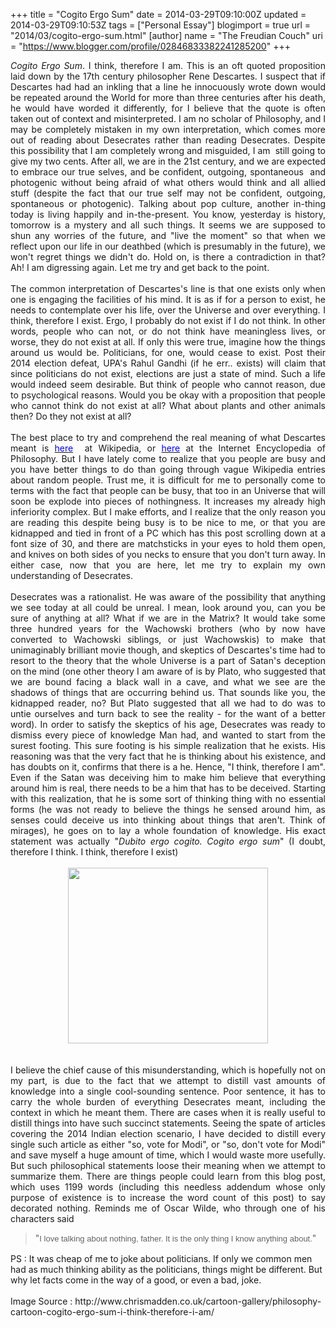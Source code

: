 +++
title = "Cogito Ergo Sum"
date = 2014-03-29T09:10:00Z
updated = 2014-03-29T09:10:53Z
tags = ["Personal Essay"]
blogimport = true 
url = "2014/03/cogito-ergo-sum.html"
[author]
	name = "The Freudian Couch"
	uri = "https://www.blogger.com/profile/02846833382241285200"
+++

<div dir="ltr" style="text-align: left;" trbidi="on">
<div style="text-align: justify;">
<i>Cogito Ergo Sum</i>. I think, therefore I am. This is an oft quoted proposition laid down by the 17th century philosopher Rene Descartes. I suspect that if Descartes had had an inkling that a line he innocuously wrote down would be repeated around the World for more than three centuries after his death, he would have worded it differently, for I believe that the quote is often taken out of context and misinterpreted. I am no scholar of Philosophy, and I may be completely mistaken in my own interpretation, which comes more out of reading about Desecrates rather than reading Desecrates. Despite this possibility that I am completely wrong and misguided, I am &nbsp;still going to give my two cents. After all, we are in the 21st century, and we are expected to embrace our true selves, and be confident, outgoing, spontaneous &nbsp;and photogenic without being afraid of what others would think and all allied stuff (despite the fact that our true self may not be confident, outgoing, spontaneous or photogenic). Talking about pop culture, another in-thing today is living happily and in-the-present. You know, yesterday is history, tomorrow is a mystery and all such things. It seems we are supposed to shun any worries of the future, and "live the moment" so that when we reflect upon our life in our deathbed (which is presumably in the future), we won't regret things we didn't do. Hold on, is there a contradiction in that? Ah! I am digressing again. Let me try and get back to the point.</div>
<div style="text-align: justify;">
<br /></div>
<div style="text-align: justify;">
The common interpretation of Descartes's line is that one exists only when one is engaging the facilities of his mind. It is as if for a person to exist, he needs to contemplate over his life, over the Universe and over everything. I think, therefore I exist. Ergo, I probably do not exist if I do not think. In other words, people who can not, or do not think have meaningless lives, or worse, they do not exist at all. If only this were true, imagine how the things around us would be. Politicians, for one, would cease to exist. Post their 2014 election defeat, UPA's Rahul Gandhi (if he err.. exists) will claim that since politicians do not exist, elections are just a state of mind. Such a life would indeed seem desirable. But think of people who cannot reason, due to psychological reasons. Would you be okay with a proposition that people who cannot think do not exist at all? What about plants and other animals then? Do they not exist at all?</div>
<div style="text-align: justify;">
<br /></div>
<div style="text-align: justify;">
The best place to try and comprehend the real meaning of what Descartes meant is <span style="color: blue;"><a href="http://en.wikipedia.org/wiki/Cogito_ergo_sum" target="_blank"><span style="color: blue;">here</span></a>&nbsp;</span>&nbsp;at Wikipedia, or <a href="http://www.iep.utm.edu/descarte/" target="_blank"><span style="color: blue;">here</span></a> at the Internet Encyclopedia of Philosophy. But I have lately come to realize that you people are busy and you have better things to do than going through vague Wikipedia entries about random people. Trust me, it is difficult for me to personally come to terms with the fact that people can be busy, that too in an Universe that will soon be explode into pieces of nothingness. It increases my already high inferiority complex. But I make efforts, and I realize that the only reason you are reading this despite being busy is to be nice to me, or that you are kidnapped and tied in front of a PC which has this post scrolling down at a font size of 30, and there are matchsticks in your eyes to hold them open, and knives on both sides of you necks to ensure that you don't turn away. In either case, now that you are here, let me try to explain my own understanding of Desecrates.&nbsp;</div>
<div style="text-align: justify;">
<br /></div>
<div style="text-align: justify;">
Desecrates was a rationalist. He was aware of the possibility that anything we see today at all could be unreal. I mean, look around you, can you be sure of anything at all? What if we are in the Matrix? It would take some three hundred years for the Wachowski brothers (who by now have converted to Wachowski siblings, or just Wachowskis) to make that unimaginably brilliant movie though, and skeptics of Descartes's time had to resort to the theory that the whole Universe&nbsp;is a part of Satan's deception on the mind (one other theory I am aware of is by Plato, who suggested that we are bound facing a black wall in a cave, and what we see are the shadows of things that are occurring behind us. That sounds like you, the kidnapped reader, no? But Plato suggested that all we had to do was to untie ourselves and turn back to see the reality - for the want of a better word). In order to satisfy the skeptics of his age, Desecrates was ready to dismiss every piece of knowledge Man had, and wanted to start from the surest footing. This sure footing is his simple realization that he exists. His reasoning was that the very fact that he is thinking about his existence, and has doubts on it, confirms that there is a he. Hence, "I think, therefore I am". Even if the Satan was deceiving him to make him believe that everything around him is real, there needs to be a him that has to be deceived. Starting with this realization, that he is some sort of thinking thing with no essential forms (he was not ready to believe the things he sensed around him, as senses could deceive us into thinking about things that aren't. Think of mirages), he goes on to lay a whole foundation of knowledge. His exact statement was actually "<i>Dubito ergo cogito. Cogito ergo sum</i>" (I doubt, therefore I think. I think, therefore I exist)</div>
<div style="text-align: justify;">
<br /></div>
<div class="separator" style="clear: both; text-align: center;">
<a href="https://blogger.googleusercontent.com/img/b/R29vZ2xl/AVvXsEiBh3fnjyRDGzkyFzNHY5sYKhmC9L3ABTMKM67uFHHdgXpTOSc3_ECNfBN_D7QfjM3J5kMBdl8NC7AJ4R9-3QqYB7w-b3oHtpf57XwojUYYx7WtKqQeogWwC6II8knJkddN3f8Wh7Sf9CdC/s1600/cogito-ergo-sum-consciousness-2.gif" imageanchor="1" style="margin-left: 1em; margin-right: 1em;"><img border="0" src="https://blogger.googleusercontent.com/img/b/R29vZ2xl/AVvXsEiBh3fnjyRDGzkyFzNHY5sYKhmC9L3ABTMKM67uFHHdgXpTOSc3_ECNfBN_D7QfjM3J5kMBdl8NC7AJ4R9-3QqYB7w-b3oHtpf57XwojUYYx7WtKqQeogWwC6II8knJkddN3f8Wh7Sf9CdC/s1600/cogito-ergo-sum-consciousness-2.gif" height="281" width="320" /></a></div>
<div style="text-align: justify;">
<br /></div>
<div style="text-align: justify;">
<br /></div>
<div style="text-align: justify;">
I believe the chief cause of this misunderstanding, which is hopefully not on my part, is due to the fact that we attempt to distill vast amounts of knowledge into a single cool-sounding sentence. Poor sentence, it has to carry the whole burden of everything Desecrates meant, including the context in which he meant them. There are cases when it is really useful to distill things into have such succinct statements. Seeing the spate of articles covering the 2014 Indian election scenario, I have decided to distill every single such article as either "so, vote for Modi", or "so, don't vote for Modi" and save myself a huge amount of time, which I would waste more usefully. But such philosophical statements loose their meaning when we attempt to summarize them. There are things people could learn from this blog post, which uses 1199 words (including this needless addendum whose only purpose of existence is to increase the word count of this post) to say decorated nothing. Reminds me of Oscar Wilde, who through one of his characters said</div>
<blockquote class="tr_bq" style="text-align: justify;">
"<span style="background-color: white; font-family: sans-serif; font-size: 13px; line-height: 19.200000762939453px;">I love talking about nothing, father. It is the only thing I know anything about.</span>"</blockquote>
PS : It was cheap of me to joke about politicians. If only we common men had as much thinking ability as the politicians, things might be different. But why let facts come in the way of a good, or even a bad, joke.<br />
<br />
Image Source : http://www.chrismadden.co.uk/cartoon-gallery/philosophy-cartoon-cogito-ergo-sum-i-think-therefore-i-am/<br />
<br /></div>


